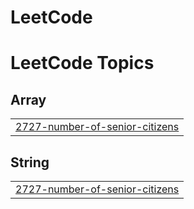 # LeetCode
<!---LeetCode Topics Start-->
# LeetCode Topics
## Array
|  |
| ------- |
| [2727-number-of-senior-citizens](https://github.com/pratik18082002/LeetCode/tree/master/2727-number-of-senior-citizens) |
## String
|  |
| ------- |
| [2727-number-of-senior-citizens](https://github.com/pratik18082002/LeetCode/tree/master/2727-number-of-senior-citizens) |
<!---LeetCode Topics End-->